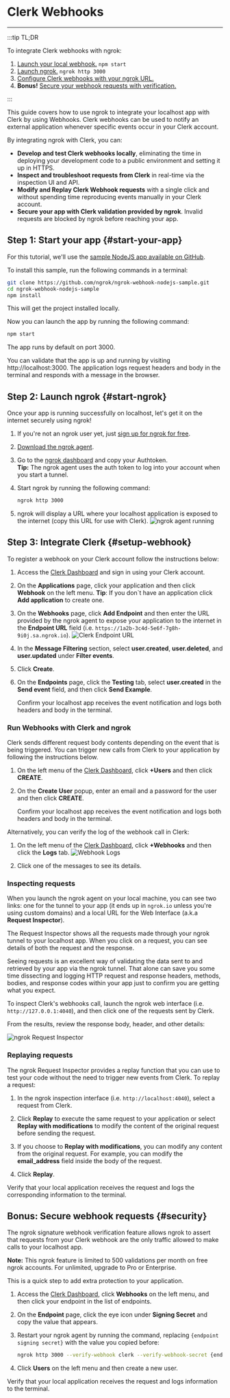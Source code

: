 # Clerk Webhooks
------------

:::tip TL;DR

To integrate Clerk webhooks with ngrok:
1. [Launch your local webhook.](#start-your-app) `npm start`
1. [Launch ngrok.](#start-ngrok) `ngrok http 3000`
1. [Configure Clerk webhooks with your ngrok URL.](#setup-webhook)
1. **Bonus!** [Secure your webhook requests with verification.](#security)

:::


This guide covers how to use ngrok to integrate your localhost app with Clerk by using Webhooks.
Clerk webhooks can be used to notify an external application whenever specific events occur in your Clerk account. 

By integrating ngrok with Clerk, you can:

- **Develop and test Clerk webhooks locally**, eliminating the time in deploying your development code to a public environment and setting it up in HTTPS.
- **Inspect and troubleshoot requests from Clerk** in real-time via the inspection UI and API.
- **Modify and Replay Clerk Webhook requests** with a single click and without spending time reproducing events manually in your Clerk account.
- **Secure your app with Clerk validation provided by ngrok**. Invalid requests are blocked by ngrok before reaching your app.


## **Step 1**: Start your app {#start-your-app}

For this tutorial, we'll use the [sample NodeJS app available on GitHub](https://github.com/ngrok/ngrok-webhook-nodejs-sample). 

To install this sample, run the following commands in a terminal:

```bash
git clone https://github.com/ngrok/ngrok-webhook-nodejs-sample.git
cd ngrok-webhook-nodejs-sample
npm install
```

This will get the project installed locally.

Now you can launch the app by running the following command: 

```bash
npm start
```

The app runs by default on port 3000. 

You can validate that the app is up and running by visiting http://localhost:3000. The application logs request headers and body in the terminal and responds with a message in the browser.


## **Step 2**: Launch ngrok {#start-ngrok}

Once your app is running successfully on localhost, let's get it on the internet securely using ngrok! 

1. If you're not an ngrok user yet, just [sign up for ngrok for free](https://ngrok.com/signup).

1. [Download the ngrok agent](https://ngrok.com/download).

1. Go to the [ngrok dashboard](https://dashboard.ngrok.com) and copy your Authtoken. <br />
    **Tip:** The ngrok agent uses the auth token to log into your account when you start a tunnel.
    
1. Start ngrok by running the following command:
    ```bash
    ngrok http 3000
    ```

1. ngrok will display a URL where your localhost application is exposed to the internet (copy this URL for use with Clerk).
    ![ngrok agent running](/img/integrations/launch_ngrok_tunnel.png)


## **Step 3**: Integrate Clerk {#setup-webhook}

To register a webhook on your Clerk account follow the instructions below:

1. Access the [Clerk Dashboard](https://dashboard.clerk.dev/) and sign in using your Clerk account.

1. On the **Applications** page, click your application and then click **Webhook** on the left menu.
    **Tip**: If you don`t have an application click **Add application** to create one.

1. On the **Webhooks** page, click **Add Endpoint** and then enter the URL provided by the ngrok agent to expose your application to the internet in the **Endpoint URL** field (i.e. `https://1a2b-3c4d-5e6f-7g8h-9i0j.sa.ngrok.io`).
    ![Clerk Endpoint URL](img/ngrok_url_configuration_clerk.png)

1. In the **Message Filtering** section, select **user.created**, **user.deleted**, and **user.updated** under **Filter events**.

1. Click **Create**.

1. On the **Endpoints** page, click the **Testing** tab, select **user.created** in the **Send event** field, and then click **Send Example**.

    Confirm your localhost app receives the event notification and logs both headers and body in the terminal.


### Run Webhooks with Clerk and ngrok

Clerk sends different request body contents depending on the event that is being triggered.
You can trigger new calls from Clerk to your application by following the instructions below.

1. On the left menu of the [Clerk Dashboard](https://dashboard.clerk.dev/), click **+Users** and then click **CREATE**.

1. On the **Create User** popup, enter an email and a password for the user and then click **CREATE**.

    Confirm your localhost app receives the event notification and logs both headers and body in the terminal.

Alternatively, you can verify the log of the webhook call in Clerk:

1. On the left menu of the [Clerk Dashboard](https://dashboard.clerk.dev/), click **+Webhooks** and then click the **Logs** tab. 
    ![Webhook Logs](img/ngrok_logs_clerk.png)

1. Click one of the messages to see its details.


### Inspecting requests

When you launch the ngrok agent on your local machine, you can see two links: one for the tunnel to your app (it ends up in `ngrok.io` unless you're using custom domains) and a local URL for the Web Interface (a.k.a **Request Inspector**).

The Request Inspector shows all the requests made through your ngrok tunnel to your localhost app. When you click on a request, you can see details of both the request and the response.

Seeing requests is an excellent way of validating the data sent to and retrieved by your app via the ngrok tunnel. That alone can save you some time dissecting and logging HTTP request and response headers, methods, bodies, and response codes within your app just to confirm you are getting what you expect.

To inspect Clerk's webhooks call, launch the ngrok web interface (i.e. `http://127.0.0.1:4040`), and then click one of the requests sent by Clerk.

From the results, review the response body, header, and other details:

![ngrok Request Inspector](img/ngrok_introspection_clerk_webhooks.png)


### Replaying requests

The ngrok Request Inspector provides a replay function that you can use to test your code without the need to trigger new events from Clerk. To replay a request:

1. In the ngrok inspection interface (i.e. `http://localhost:4040`), select a request from Clerk.

1. Click **Replay** to execute the same request to your application or select **Replay with modifications** to modify the content of the original request before sending the request.

1. If you choose to **Replay with modifications**, you can modify any content from the original request. For example, you can modify the **email_address** field inside the body of the request.

1. Click **Replay**.

Verify that your local application receives the request and logs the corresponding information to the terminal.


## **Bonus**: Secure webhook requests {#security}

The ngrok signature webhook verification feature allows ngrok to assert that requests from your Clerk webhook are the only traffic allowed to make calls to your localhost app.

**Note:** This ngrok feature is limited to 500 validations per month on free ngrok accounts. For unlimited, upgrade to Pro or Enterprise.

This is a quick step to add extra protection to your application.

1. Access the [Clerk Dashboard](https://dashboard.clerk.dev/), click **Webhooks** on the left menu, and then click your endpoint in the list of endpoints.

1. On the **Endpoint** page, click the eye icon under **Signing Secret** and copy the value that appears.

1. Restart your ngrok agent by running the command, replacing `{endpoint signing secret}` with the value you copied before:
    ```bash
    ngrok http 3000 --verify-webhook clerk --verify-webhook-secret {endpoint signing secret}
    ```

1. Click **Users** on the left menu and then create a new user.

Verify that your local application receives the request and logs information to the terminal.
